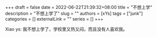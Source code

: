 +++ 
draft = false
date = 2022-06-22T21:39:32+08:00
title = "不想上学"
description = "不想上学了"
slug = ""
authors = [xYs]
tags = ["junk"]
categories = []
externalLink = ""
series = []
+++

Xiao ys: 我不想上学了，学校里又热又闷，而且没有人喜欢我。
